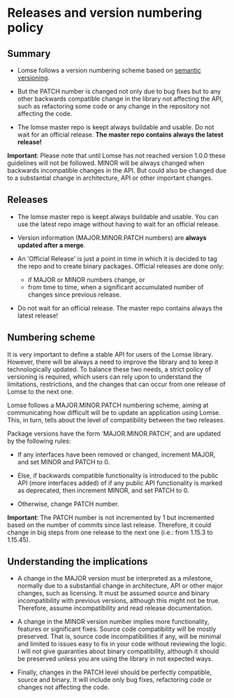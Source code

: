 Releases and version numbering policy
======================================

Summary
--------
- Lomse follows a version numbering scheme based on [semantic versioning](http://semver.org/).

- But the PATCH number is changed not only due to bug fixes but to any other backwards compatible change in the library not affecting the API, such as refactoring some code or any change in the repository not affecting the code.

- The lomse master repo is keept always buildable and usable. Do not wait for an official release. **The master repo contains always the latest release!**

**Important**: Please note that until Lomse has not reached version 1.0.0 these guidelines will not be followed. MINOR will be always changed when backwards incompatible changes in the API. But could also be changed due to a substantial change in architecture, API or other important changes.


Releases
-----------

- The lomse master repo is keept always buildable and usable. You can use the latest repo image without having to wait for an official release.

- Version information (MAJOR.MINOR.PATCH numbers) are **always updated after a merge**.

- An 'Official Release' is just a point in time in which it is decided to tag the repo and to create binary packages. Official  releases are done only:
    - if MAJOR or MINOR numbers change, or
    - from time to time, when a significant accumulated number of changes since previous release.

- Do not wait for an official release. The master repo contains always the latest release!


Numbering scheme
------------------

It is very important to define a stable API for users of the Lomse library. However, there will be always a need to improve the library and to keep it technologically updated. To balance these two needs, a strict policy of versioning is required, which users can rely upon to understand the limitations, restrictions, and the changes that can occur from one release of Lomse to the next one.

Lomse follows a MAJOR.MINOR.PATCH numbering scheme, aiming at communicating how difficult will be to update an application using Lomse. This, in turn, tells about the level of compatibility between the two releases.

Package versions have the form ‘MAJOR.MINOR.PATCH’, and are updated by the following rules:

- If any interfaces have been removed or changed, increment MAJOR, and set MINOR and PATCH to 0.

- Else, if backwards compatible functionality is introduced to the public API (more interfaces added) of if any public API functionality is marked as deprecated, then increment MINOR, and set PATCH to 0.

- Otherwise, change PATCH number.

**Important**:  The PATCH number is not incremented by 1 but incremented based on the number of commits since last release. Therefore, it could change in big steps from one release to the next one (i.e.: from 1.15.3 to 1.15.45).


Understanding the implications
--------------------------------

- A change in the MAJOR version must be interpreted as a milestone, normally due to a substantial change in architecture, API or other major changes, such as licensing. It must be assumed source and binary incompatibility with previous versions, although this might not be true. Therefore, assume incompatibility and read release documentation.

- A change in the MINOR version number implies more functionality, features or significant fixes. Source code compatibility will be mostly preserved. That is, source code incompatibilities if any, will be minimal and limited to issues easy to fix in your code without reviewing the logic. I will not give guaranties about binary compatibility, although it should be preserved unless you are using the library in not expected ways.

- Finally, changes in the PATCH level should be perfectly compatible, source and binary. It will include only bug fixes, refactoring code or changes not affecting the code.


